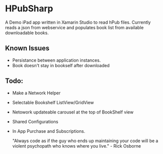 HPubSharp
=========

A Demo iPad app written in Xamarin Studio to read hPub files.  Currently reads a json from webservice and populates book list from
available downloadable books. 

Known Issues
------------
- Persistance between application instances.
- Book doesn't stay in bookself after downloaded


Todo:
-----
- Make a Network Helper
- Selectable Bookshelf ListView/GridView
- Netowork updateable carousel at the  top of BookShelf view
- Shared Configurations 
- In App Purchase and Subscriptions.

  "Always code as if the guy who ends up maintaining your code will be a violent psychopath who knows where you live." - Rick  Osborne

